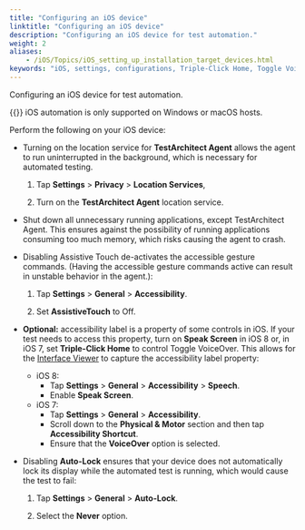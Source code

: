 ```yaml
--- 
title: "Configuring an iOS device"
linktitle: "Configuring an iOS device"
description: "Configuring an iOS device for test automation."
weight: 2
aliases: 
    - /iOS/Topics/iOS_setting_up_installation_target_devices.html
keywords: "iOS, settings, configurations, Triple-Click Home, Toggle VoiceOver, Location Services, Push Email, Assistive Touch, configuring"
---
```


Configuring an iOS device for test automation.

{{<important>}} iOS automation is only supported on Windows or macOS hosts.

Perform the following on your iOS device:

-   Turning on the location service for **TestArchitect Agent** allows the agent to run uninterrupted in the background, which is necessary for automated testing.

    1.  Tap **Settings** \> **Privacy** \> **Location Services**,

    2.  Turn on the **TestArchitect Agent** location service.

-   Shut down all unnecessary running applications, except TestArchitect Agent. This ensures against the possibility of running applications consuming too much memory, which risks causing the agent to crash.

-   Disabling Assistive Touch de-activates the accessible gesture commands. \(Having the accessible gesture commands active can result in unstable behavior in the agent.\):

    1.  Tap **Settings** \> **General** \> **Accessibility**.

    2.  Set **AssistiveTouch** to Off.

-   **Optional:** accessibility label is a property of some controls in iOS. If your test needs to access this property, turn on **Speak Screen** in iOS 8 or, in iOS 7, set **Triple-Click Home** to control Toggle VoiceOver. This allows for the [Interface Viewer](/user-guide/interface-definitions/the-interface-viewer/interpreting-the-interface-viewer/) to capture the accessibility label property:

    -   iOS 8:
        -   Tap **Settings** \> **General** \> **Accessibility** \> **Speech**.
        -   Enable **Speak Screen**.
    -   iOS 7:
        -   Tap **Settings** \> **General** \> **Accessibility**.
        -   Scroll down to the **Physical & Motor** section and then tap **Accessibility Shortcut**.
        -   Ensure that the **VoiceOver** option is selected.
-   Disabling **Auto-Lock** ensures that your device does not automatically lock its display while the automated test is running, which would cause the test to fail:

    1.  Tap **Settings** \> **General** \> **Auto-Lock**.

    2.  Select the **Never** option.





